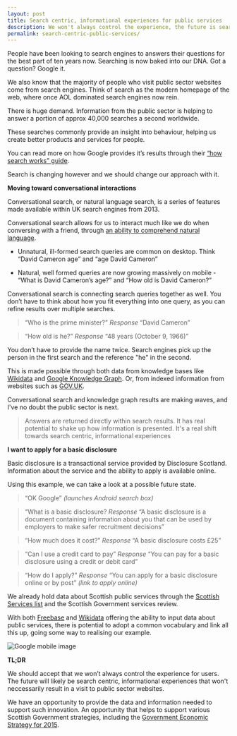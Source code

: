 ```yaml
---
layout: post
title: Search centric, informational experiences for public services
description: We won't always control the experience, the future is search centric
permalink: search-centric-public-services/
---
```

People have been looking to search engines to answers their questions for the best part of ten years now. Searching is now baked into our DNA. Got a question? Google it.  

We also know that the majority of people who visit public sector websites come from search engines. Think of search as the modern homepage of the web, where once AOL dominated search engines now rein. 

There is huge demand. Information from the public sector is helping to answer a portion of approx 40,000 searches a second worldwide. 

These searches commonly provide an insight into behaviour, helping us create better products and services for people. 

You can read more on how Google provides it’s results through their [“how search works” guide](http://www.google.co.uk/search/about/insidesearch/howsearchworks/thestory/).

Search is changing however and we should change our approach with it.

**Moving toward conversational interactions**

Conversational search, or natural language search, is a series of features made available within UK search engines from 2013.

Conversational search allows for us to interact much like we do when conversing with a friend, through [an ability to comprehend natural language](http://searchengineland.com/google-upgrades-conversational-search-mobile-apps-205535).

- Unnatural, ill-formed search queries are common on desktop. Think “David Cameron age” and “age David Cameron”

- Natural, well formed queries are now growing massively on mobile - “What is David Cameron’s age?” and “How old is David Cameron?” 

Conversational search is connecting search queries together as well. You don’t have to think about how you fit everything into one query, as you can refine results over multiple searches. 

> “Who is the prime minister?”
> *Response* “David Cameron”

> “How old is he?”
> *Response* “48 years (October 9, 1966)”

You don’t have to provide the name twice. Search engines pick up the person in the first search and the reference "he" in the second. 

This is made possible through both data from knowledge bases like [Wikidata](https://www.wikidata.org/wiki/Wikidata:Main_Page) and [Google Knowledge Graph](https://en.wikipedia.org/wiki/Knowledge_Graph). Or, from indexed information from websites such as [GOV.UK](https://www.gov.uk/government/people/david-cameron). 

Conversational search and knowledge graph results are making waves, and I've no doubt the public sector is next. 

> Answers are returned directly within search results. It has real potential to shake up how information is presented. It's a real shift towards search centric, informational experiences

**I want to apply for a basic disclosure**

Basic disclosure is a transactional service provided by Disclosure Scotland. Information about the service and the ability to apply is available online. 

Using this example, we can take a look at a possible future state.  

> “OK Google” *(launches Android search box)*  

> “What is a basic disclosure? *Response* “A basic disclosure is a document containing information about you that can be used by employers to make safer recruitment decisions”

> “How much does it cost?” *Response* “A basic disclosure costs £25”

> “Can I use a credit card to pay” *Response* “You can pay for a basic disclosure using a credit or debit card” 

> “How do I apply?” *Response* “You can apply for a basic disclosure online or by post” *(link to apply online)*

We already hold data about Scottish public services through the [Scottish Services list](http://standards.esd.org.uk/?uri=list%2FscottishServices&tab=details) and the Scottish Government services review. 

With both [Freebase](https://www.freebase.com/) and [Wikidata](https://www.wikidata.org/wiki/Wikidata:Main_Page) offering the ability to input data about public services, there is potential to adopt a common vocabulary and link all this up, going some way to realising our example.  

![Google mobile image](http://uploads.calumshep.com/google-mobile-search-screenshot.jpg)

**TL;DR**

We should accept that we won’t always control the experience for users. The future will likely be search centric, informational experiences that won't neccessarily result in a visit to public sector websites. 

We have an opportunity to provide the data and information needed to support such innovation. An opportunity that helps to support various Scottish Government strategies, including the [Government Economic Strategy for 2015](http://www.gov.scot/Resource/0047/00472389.pdf). 